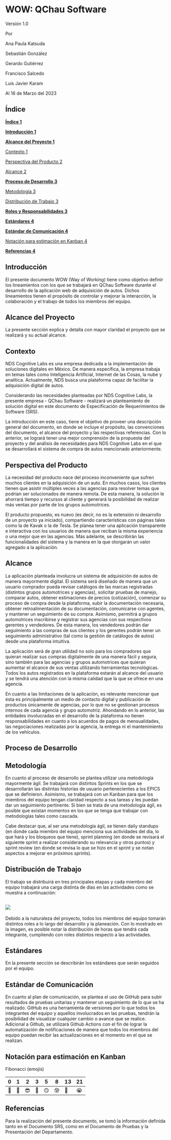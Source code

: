 # WOW: QChau Software

Versión 1.0

Por

Ana Paula Katsuda

Sebastián González

Gerardo Gutiérrez

Francisco Salcedo

Luis Javier Karam

Al 16 de Marzo del 2023

## Índice

[**Índice 1**](#_79k8zadbhael)

[**Introducción 1**](#_spbd314if8q3)

[**Alcance del Proyecto 1**](#_cpcfx2adyit8)

[Contexto 1](#_8ucw1lrowa1u)

[Perspectiva del Producto 2](#_uap260nsk03w)

[Alcance 2](#_iuu11pd2o9g)

[**Proceso de Desarrollo 3**](#_om7urq8gqr89)

[Metodología 3](#_j3c0qs7q9vir)

[Distribución de Trabajo 3](#_a2s1yvuo25u5)

[**Roles y Responsabilidades 3**](#_rif8tohn3nrv)

[**Estándares 4**](#_i5vvzm22esfm)

[**Estándar de Comunicación 4**](#_ghrwmhdfka9k)

[Notación para estimación en Kanban 4](#_x7yt5okv85ic)

[**Referencias 4**](#_ic08cu19mvkq)

## Introducción

El presente documento WOW (Way of Working) tiene como objetivo definir los lineamientos con los que se trabajará en QChau Software durante el desarrollo de la aplicación web de adquisición de autos. Dichos lineamientos tienen el propósito de controlar y mejorar la interacción, la colaboración y el trabajo de todos los miembros del equipo.

## Alcance del Proyecto

La presente sección explica y detalla con mayor claridad el proyecto que se realizará y su actual alcance.

## Contexto

NDS Cognitive Labs es una empresa dedicada a la implementación de soluciones digitales en México. De manera específica, la empresa trabaja en temas tales como Inteligencia Artificial, Internet de las Cosas, la nube y analítica. Actualmente, NDS busca una plataforma capaz de facilitar la adquisición digital de autos.

Considerando las necesidades planteadas por NDS Cognitive Labs, la presente empresa - QChau Software - realizará un planteamiento de solución digital en este documento de Especificación de Requerimientos de Software (SRS).

La introducción en este caso, tiene el objetivo de proveer una descripción general del documento, en donde se incluye el propósito, las convenciones del documento, el alcance del proyecto y las respectivas referencias. Con lo anterior, se logrará tener una mejor comprensión de la propuesta del proyecto y del análisis de necesidades para NDS Cognitive Labs en el que se desarrollará el sistema de compra de autos mencionado anteriormente.

## Perspectiva del Producto

La necesidad del producto nace del proceso inconveniente que sufren muchos clientes en la adquisición de un auto. En muchos casos, los clientes tienen que asistir múltiples veces a las agencias para resolver temas que podrían ser solucionados de manera remota. De esta manera, la solución le ahorrará tiempo y recursos al cliente y generará la posibilidad de realizar más ventas por parte de los grupos automotrices.

El producto propuesto, es nuevo (es decir, no es la extensión ni desarrollo de un proyecto ya iniciado), compartiendo características con páginas tales como la de Kavak o la de Tesla. Se planea tener una aplicación transparente e interactiva con los usuarios de manera que reciban la misma experiencia o una mejor que en las agencias. Más adelante, se describirán las funcionalidades del sistema y la manera en la que otorgarán un valor agregado a la aplicación.

## Alcance

La aplicación planteada involucra un sistema de adquisición de autos de manera mayormente digital. El sistema será diseñado de manera que un usuario comprador pueda revisar catálogos de las marcas registradas (distintos grupos automotrices y agencias), solicitar pruebas de manejo, comparar autos, obtener estimaciones de precios (cotización), comenzar su proceso de compra desde la plataforma, subir la documentación necesaria, obtener retroalimentación de su documentación, comunicarse con agentes, y mantener un seguimiento de su compra.
 Asimismo, permitirá a grupos automotrices inscribirse y registrar sus agencias con sus respectivos gerentes y vendedores. De esta manera, los vendedores podrán dar seguimiento a las compras de sus clientes y los gerentes podrán tener un seguimiento administrativo (tal como la gestión de catálogos de autos) desde una plataforma intuitiva.

La aplicación será de gran utilidad no solo para los compradores que quieran realizar sus compras digitalmente de una manera fácil y segura, sino también para las agencias y grupos automotrices que quieran aumentar el alcance de sus ventas utilizando herramientas tecnológicas. Todos los autos registrados en la plataforma estarán al alcance del usuario y se tendrá una atención con la misma calidad que la que se ofrece en una agencia.

En cuanto a las limitaciones de la aplicación, es relevante mencionar que ésta es principalmente un medio de contacto digital y publicación de productos únicamente de agencias, por lo que no se gestionan procesos internos de cada agencia y grupo automotriz. Ahondando en lo anterior, las entidades involucradas en el desarrollo de la plataforma no tienen responsabilidades en cuanto a los acuerdos de pagos de mensualidades, las negociaciones realizadas por la agencia, la entrega ni el mantenimiento de los vehículos.

## Proceso de Desarrollo

## Metodología

En cuanto al proceso de desarrollo se plantea utilizar una metodología mayormente ágil. Se trabajará con distintos Sprints en los que se desarrollarán las distintas historias de usuario pertenecientes a los EPICS que se definieron. Asimismo, se trabajará con un Kanban para que los miembros del equipo tengan claridad respecto a sus tareas y les puedan dar un seguimiento pertinente. Si bien se trata de una metodología ágil, es posible que existan momentos en los que se tenga que trabajar con metodologías tales como cascada.

Cabe destacar que, al ser una metodología ágil, se tienen daily standups (en donde cada miembro del equipo menciona sus actividades del día, lo que hará y los bloqueos que tiene), sprint planning (en donde se revisará el siguiente sprint a realizar considerando su relevancia y otros puntos) y sprint review (en donde se revisa lo que se hizo en el sprint y se notan aspectos a mejorar en próximos sprints).

## Distribución de Trabajo

El trabajo se distribuirá en tres principales etapas y cada miembro del equipo trabajará una carga distinta de días en las actividades como se muestra a continuación:

## ![](RackMultipart20230317-1-93f9ez_html_1dc95c284a0a2c37.png)

Debido a la naturaleza del proyecto, todos los miembros del equipo tomarán distintos roles a lo largo del desarrollo y la planeación. Con lo mostrado en la imagen, es posible notar la distribución de horas que tendrá cada integrante, cumpliendo con roles distintos respecto a las actividades.

## Estándares

En la presente sección se describirán los estándares que serán seguidos por el equipo.

## Estándar de Comunicación

En cuanto al plan de comunicación, se plantea el uso de GitHub para subir resultados de pruebas unitarias y mantener un seguimiento de lo que se ha realizado. GitHub es una herramienta de versiones por lo que todos los integrantes del equipo y aquellos involucrados en las pruebas, tendrán la posibilidad de visualizar cualquier cambio o avance que se realice. Adicional a Github, se utilizará Github Actions con el fin de lograr la automatización de notificaciones de manera que todos los miembros del equipo puedan recibir las actualizaciones en el momento en el que se realizan.

## Notación para estimación en Kanban

Fibonacci (emojis)

| 0 | 1 | 2 | 3 | 5 | 8 | 13 | 21 |
| --- | --- | --- | --- | --- | --- | --- | --- |
| 🤣 | 🥳 | 😎 | 🤔 | 🙃 | 😰 | 🤬 | 😭 |

## Referencias

Para la realización del presente documento, se tomó la información definida tanto en el Documento SRS, como en el Documento de Pruebas y la Presentación del Departamento.
